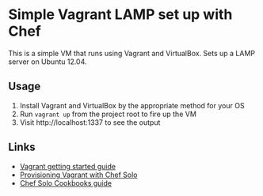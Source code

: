 # Simple Vagrant LAMP set up with Chef

This is a simple VM that runs using Vagrant and VirtualBox. Sets up a LAMP server on Ubuntu 12.04.


## Usage

1. Install Vagrant and VirtualBox by the appropriate method for your OS
1. Run `vagrant up` from the project root to fire up the VM
1. Visit http://localhost:1337 to see the output


## Links

- [Vagrant getting started guide](http://docs.vagrantup.com/v1/docs/getting-started/index.html)
- [Provisioning Vagrant with Chef Solo](http://docs.vagrantup.com/v1/docs/provisioners/chef_solo.html)
- [Chef Solo Cookbooks guide](http://wiki.opscode.com/display/chef/Cookbooks)
